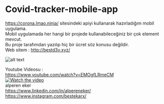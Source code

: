 # Covid-tracker-mobile-app
https://corona.lmao.ninja/ sitesindeki apiyi kullanarak hazırladığım mobil uygulama. <br />
Mobil uygulamada her hangi bir projede kullanabileceğiniz bir çok element mevcut. <br />
Bu proje tarafımdan yazılıp hiç bir ücret söz konusu değildir.<br /> Web sitem : http://bestd3v.xyz/ <br />

![alt text](https://cdn.r10.net/editor/113212/1965039602.png)<br />



Youtube Videosu : <br />
https://www.youtube.com/watch?v=EMOgfLRmeCM <br />
[![Watch the video](https://i.imgur.com/vKb2F1B.png)](https://www.youtube.com/watch?v=EMOgfLRmeCM) <br />
alperen eker    <br />
https://www.linkedin.com/in/alpereneker/  <br />
https://www.instagram.com/bestekarx/


